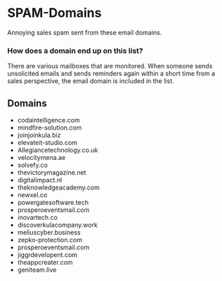 # SPAM-Domains
Annoying sales spam sent from these email domains.

### How does a domain end up on this list?
There are various mailboxes that are monitored. When someone sends unsolicited emails and sends reminders again within a short time from a sales perspective, the email domain is included in the list.

## Domains
- codaintelligence.com
- mindfire-solution.com
- joinjoinkula.biz
- elevateit-studio.com
- Allegiancetechnology.co.uk
- velocitymena.ae
- solvefy.co
- thevictorymagazine.net
- digitalimpact.nl
- theknowledgeacademy.com
- newxel.co
- powergatesoftware.tech
- prosperoeventsmail.com
- inovartech.co
- discoverkulacompany.work
- meliuscyber.business
- zepko-protection.com
- prosperoeventsmail.com
- jiggrdevelopent.com
- theappcreater.com
- geniteam.live
